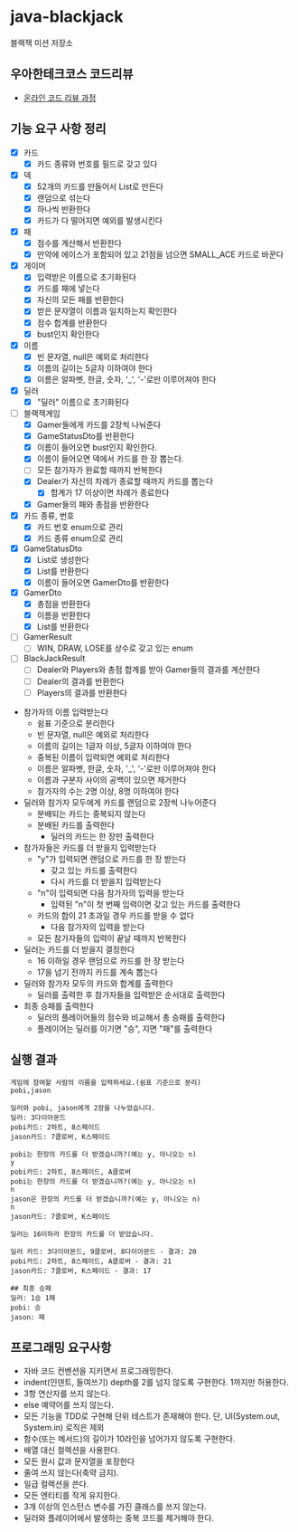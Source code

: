 # java-blackjack

블랙잭 미션 저장소

## 우아한테크코스 코드리뷰

- [온라인 코드 리뷰 과정](https://github.com/woowacourse/woowacourse-docs/blob/master/maincourse/README.md)

## 기능 요구 사항 정리

- [x] 카드
    - [x] 카드 종류와 번호를 필드로 갖고 있다
- [x] 덱
    - [x] 52개의 카드를 만들어서 List로 만든다
    - [x] 랜덤으로 섞는다
    - [x] 하나씩 반환한다
    - [x] 카드가 다 떨어지면 예외를 발생시킨다
- [x] 패
    - [x] 점수를 계산해서 반환한다
    - [x] 만약에 에이스가 포함되어 있고 21점을 넘으면 SMALL_ACE 카드로 바꾼다
- [x] 게이머
    - [x] 입력받은 이름으로 초기화된다
    - [x] 카드를 패에 넣는다
    - [x] 자신의 모든 패를 반환한다
    - [x] 받은 문자열이 이름과 일치하는지 확인한다
    - [x] 점수 합계를 반환한다
    - [x] bust인지 확인한다
- [x] 이름
    - [x] 빈 문자열, null은 예외로 처리한다
    - [x] 이름의 길이는 5글자 이하여야 한다
    - [x] 이름은 알파벳, 한글, 숫자, '_', '-'로만 이루어져야 한다
- [x] 딜러
    - [x] "딜러" 이름으로 초기화된다
- [ ] 블랙잭게임
    - [x] Gamer들에게 카드를 2장씩 나눠준다
    - [x] GameStatusDto를 반환한다
    - [x] 이름이 들어오면 bust인지 확인한다.
    - [x] 이름이 들어오면 덱에서 카드를 한 장 뽑는다.
    - [ ] 모든 참가자가 완료할 때까지 반복한다
    - [x] Dealer가 자신의 차례가 종료할 때까지 카드를 뽑는다
        - [x] 합계가 17 이상이면 차례가 종료한다
    - [x] Gamer들의 패와 총점을 반환한다
- [x] 카드 종류, 번호
    - [x] 카드 번호 enum으로 관리
    - [x] 카드 종류 enum으로 관리
- [x] GameStatusDto
    - [x] List<GamerDto>로 생성한다
    - [x] List<GamerDto>를 반환한다
    - [x] 이름이 들어오면 GamerDto를 반환한다
- [x] GamerDto
    - [x] 총점을 반환한다
    - [x] 이름을 반환한다
    - [x] List<Card>를 반환한다
- [ ] GamerResult
    - [ ] WIN, DRAW, LOSE를 상수로 갖고 있는 enum
- [ ] BlackJackResult
    - [ ] Dealer와 Players와 총점 합계를 받아 Gamer들의 결과를 계산한다
    - [ ] Dealer의 결과를 반환한다
    - [ ] Players의 결과를 반환한다

- 참가자의 이름 입력받는다
    - 쉼표 기준으로 분리한다
    - 빈 문자열, null은 예외로 처리한다
    - 이름의 길이는 1글자 이상, 5글자 이하여야 한다
    - 중복된 이름이 입력되면 예외로 처리한다
    - 이름은 알파벳, 한글, 숫자, '_', '-'로만 이루어져야 한다
    - 이름과 구분자 사이의 공백이 있으면 제거한다
    - 참가자의 수는 2명 이상, 8명 이하여야 한다
- 딜러와 참가자 모두에게 카드를 랜덤으로 2장씩 나누어준다
    - 분배되는 카드는 중복되지 않는다
    - 분배된 카드를 출력한다
        - 딜러의 카드는 한 장만 출력한다
- 참가자들은 카드를 더 받을지 입력받는다
    - "y"가 입력되면 랜덤으로 카드를 한 장 받는다
        - 갖고 있는 카드를 출력한다
        - 다시 카드를 더 받을지 입력받는다
    - "n"이 입력되면 다음 참가자의 입력을 받는다
        - 입력된 "n"이 첫 번째 입력이면 갖고 있는 카드를 출력한다
    - 카드의 합이 21 초과일 경우 카드를 받을 수 없다
        - 다음 참가자의 입력을 받는다
    - 모든 참가자들의 입력이 끝날 때까지 반복한다
- 딜러는 카드를 더 받을지 결정한다
    - 16 이하일 경우 랜덤으로 카드를 한 장 받는다
    - 17을 넘기 전까지 카드를 계속 뽑는다
- 딜러와 참가자 모두의 카드와 합계를 출력한다
    - 딜러를 출력한 후 참가자들을 입력받은 순서대로 출력한다
- 최종 승패를 출력한다
    - 딜러의 플레이어들의 점수와 비교해서 총 승패를 출력한다
    - 플레이어는 딜러를 이기면 "승", 지면 "패"를 출력한다

## 실행 결과

```
게임에 참여할 사람의 이름을 입력하세요.(쉼표 기준으로 분리)
pobi,jason

딜러와 pobi, jason에게 2장을 나누었습니다.
딜러: 3다이아몬드
pobi카드: 2하트, 8스페이드
jason카드: 7클로버, K스페이드

pobi는 한장의 카드를 더 받겠습니까?(예는 y, 아니오는 n)
y
pobi카드: 2하트, 8스페이드, A클로버
pobi는 한장의 카드를 더 받겠습니까?(예는 y, 아니오는 n)
n
jason은 한장의 카드를 더 받겠습니까?(예는 y, 아니오는 n)
n
jason카드: 7클로버, K스페이드

딜러는 16이하라 한장의 카드를 더 받았습니다.

딜러 카드: 3다이아몬드, 9클로버, 8다이아몬드 - 결과: 20
pobi카드: 2하트, 8스페이드, A클로버 - 결과: 21
jason카드: 7클로버, K스페이드 - 결과: 17

## 최종 승패
딜러: 1승 1패
pobi: 승
jason: 패
```

## 프로그래밍 요구사항

- 자바 코드 컨벤션을 지키면서 프로그래밍한다.
- indent(인덴트, 들여쓰기) depth를 2를 넘지 않도록 구현한다. 1까지만 허용한다.
- 3항 연산자를 쓰지 않는다.
- else 예약어를 쓰지 않는다.
- 모든 기능을 TDD로 구현해 단위 테스트가 존재해야 한다. 단, UI(System.out, System.in) 로직은 제외
- 함수(또는 메서드)의 길이가 10라인을 넘어가지 않도록 구현한다.
- 배열 대신 컬렉션을 사용한다.
- 모든 원시 값과 문자열을 포장한다
- 줄여 쓰지 않는다(축약 금지).
- 일급 컬렉션을 쓴다.
- 모든 엔티티를 작게 유지한다.
- 3개 이상의 인스턴스 변수를 가진 클래스를 쓰지 않는다.
- 딜러와 플레이어에서 발생하는 중복 코드를 제거해야 한다.
